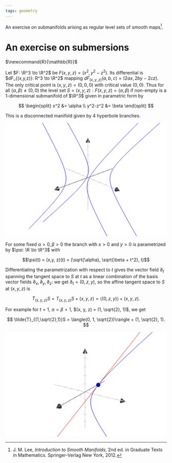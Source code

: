 ```yaml
---
tags: geometry
---
```


An exercise on submanifolds arising as regular level sets of smooth maps[^lee].

# An exercise on submersions
$\newcommand{R}{\mathbb{R}}$

Let $F: \R^3 \to \R^2$ be $F(x, y, z) = (x^2, y^2-z^2)$. Its differential is $dF_{(x,y,z)}: R^3 \to \R^2$ mapping $dF_{(x,y,z)}(a,b,c) = (2ax, 2by-2cz)$. The only critical point is $(x, y, z) = (0, 0, 0)$ with critical value $(0,0)$. Thus for all $(\alpha, \beta) \neq (0,0)$ the level set $S = {(x, y, z): F(x, y, z) = (\alpha, \beta)}$ if non-empty is a $1$-dimensional submanifold of $\R^3$ given in parametric form by

$$
\begin{split}
x^2 &= \alpha \\
y^2-z^2 &= \beta
\end{split}
$$

This is a disconnected manifold given by $4$ hyperbole branches.

![manifold](./../manifold.png)

For some fixed $\alpha > 0, \beta > 0$ the branch with $x > 0$ and $y > 0$ is parametrized by $\psi: \R \to \R^3$ with

$$\psi(t) = (x,y, z)(t) = (\sqrt{\alpha}, \sqrt{\beta + t^2}, t)$$

Differentiating the parametrization with respect to $t$ gives the vector field $\partial_t$ spanning the tangent space to $S$ at $t$ as a linear combination of the basis vector fields $\partial_x, \partial_y, \partial_z$: we get $\partial_t = (0, z, y)$, so the affine tangent space to $S$ at $(x, y, z)$ is 

$$
\tilde{T}_{(x,y,z)}S = T_{(x,y,z)}S + (x,y,z) = \langle(0, z, y)\rangle + (x, y, z).
$$

For example for $t = 1$, $\alpha = \beta = 1$, $(x, y, z) = (1, \sqrt{2}, 1)$, we get

$$
\tilde{T}_{(1,\sqrt{2},1)}S  = \langle(0, 1, \sqrt{2})\rangle + (1, \sqrt{2}, 1).
$$

![Tangent space](./../tangent-space.png)

[^lee]: J. M. Lee, _Introduction to Smooth Manifolds_, 2nd ed. in Graduate Texts in Mathematics. Springer-Verlag New York, 2012.